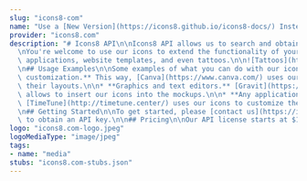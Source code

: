 ```yaml
---
slug: "icons8-com"
name: "Use a [New Version](https://icons8.github.io/icons8-docs/) Instead"
provider: "icons8.com"
description: "# Icons8 API\n\nIcons8 API allows us to search and obtain [our icons](https://icons8.com/web-app).\n\
  \nYou're welcome to use our icons to extend the functionality of your web and mobile\
  \ applications, website templates, and even tattoos.\n\n![Tattoos](https://cdn.rawgit.com/icons8/api-docs/cff6fdf0/tattoos.svg)\n\
  \n## Usage Examples\n\nSome examples of what you can do with our icons:\n\n* **Template\
  \ customization.** This way, [Canva](https://www.canva.com/) uses our icons to customize\
  \ their layouts.\n\n* **Graphics and text editors.** [Gravit](https://gravit.io/)\
  \ allows to insert our icons into the mockups.\n\n* **Any application with customization.**\
  \ [TimeTune](http://timetune.center/) uses our icons to customize the activities.\n\
  \n## Getting Started\n\nTo get started, please [contact us](https://icons8.com/contact)\
  \ to obtain an API key.\n\n## Pricing\n\nOur API license starts at $100/month."
logo: "icons8.com-logo.jpeg"
logoMediaType: "image/jpeg"
tags:
- name: "media"
stubs: "icons8.com-stubs.json"
---
```

